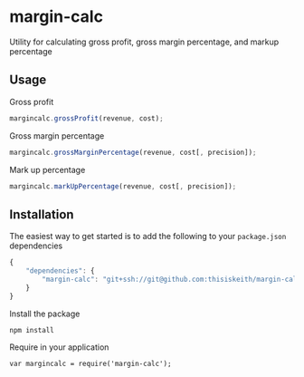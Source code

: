 # margin-calc

Utility for calculating gross profit, gross margin percentage, and markup percentage

## Usage

Gross profit
```js
margincalc.grossProfit(revenue, cost);
```

Gross margin percentage
```js
margincalc.grossMarginPercentage(revenue, cost[, precision]);
```

Mark up percentage
```js
margincalc.markUpPercentage(revenue, cost[, precision]);
```

## Installation

The easiest way to get started is to add the following to your `package.json` dependencies
```js
{
    "dependencies": {
        "margin-calc": "git+ssh://git@github.com:thisiskeith/margin-calc.git",
    }
}
```
Install the package
```js
npm install
```
Require in your application
```
var margincalc = require('margin-calc');
```
